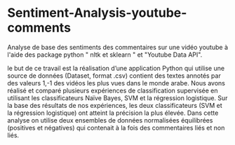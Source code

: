 # Sentiment-Analysis-youtube-comments
Analyse de base des sentiments des commentaires sur une vidéo youtube à l'aide des package python " nltk et sklearn " et "Youtube Data API".

le but de ce travail est la réalisation d’une application Python qui utilise
une source de données (Dataset, format .csv) contient des textes annotés par des
valeurs 1,-1 des vidéos les plus vues dans le monde arabe. Nous avons réalisé et
comparé plusieurs expériences de classification supervisée en utilisant les
classificateurs Naïve Bayes, SVM et la régression logistique. Sur la base des
résultats de nos expériences, les deux classificateurs (SVM et la régression
logistique) ont atteint la précision la plus élevée. Dans cette analyse on utilise
deux ensembles de données normalisées équilibrées (positives et négatives) qui
contenait à la fois des commentaires liés et non liés.
